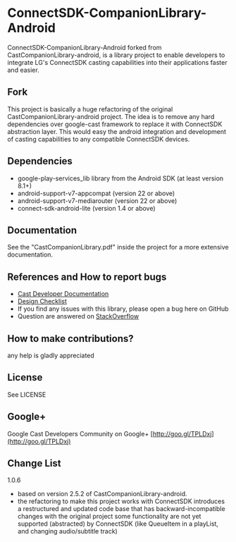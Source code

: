 # ConnectSDK-CompanionLibrary-Android

ConnectSDK-CompanionLibrary-Android forked from CastCompanionLibrary-android, is a library project to enable developers to integrate LG's ConnectSDK casting capabilities into their applications faster and easier.

## Fork
This project is basically a huge refactoring of the original CastCompanionLibrary-android project.
The idea is to remove any hard dependencies over google-cast framework to replace it with ConnectSDK abstraction layer.
This would easy the android integration and development of casting capabilities to any compatible ConnectSDK devices.

## Dependencies
* google-play-services_lib library from the Android SDK (at least version 8.1+)
* android-support-v7-appcompat (version 22 or above)
* android-support-v7-mediarouter (version 22 or above)
* connect-sdk-android-lite (version 1.4 or above)

## Documentation
See the "CastCompanionLibrary.pdf" inside the project for a more extensive documentation.

## References and How to report bugs
* [Cast Developer Documentation](http://developers.google.com/cast/)
* [Design Checklist](http://developers.google.com/cast/docs/design_checklist)
* If you find any issues with this library, please open a bug here on GitHub
* Question are answered on [StackOverflow](http://stackoverflow.com/questions/tagged/google-cast)

## How to make contributions?
any help is gladly appreciated

## License
See LICENSE

## Google+
Google Cast Developers Community on Google+ [http://goo.gl/TPLDxj](http://goo.gl/TPLDxj)

## Change List

1.0.6

 * based on version 2.5.2 of CastCompanionLibrary-android.
 * the refactoring to make this project works with ConnectSDK introduces a restructured and updated code base that has backward-incompatible changes with the original project
  some functionality are not yet supported (abstracted) by ConnectSDK (like QueueItem in a playList, and changing audio/subtitle track)
